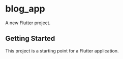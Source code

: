 # blog_app

A new Flutter project.

## Getting Started

This project is a starting point for a Flutter application.




